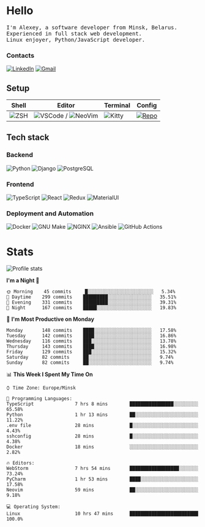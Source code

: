 # Hello

<p>
    <samp>
        I'm Alexey, a software developer from Minsk, Belarus.
        <br>
	Experienced in full stack web development.
	<br>
	Linux enjoyer, Python/JavaScript developer.
    </samp>
</p>

### Contacts

[![LinkedIn](https://img.icons8.com/fluency/48/000000/linkedin.png)](https://www.linkedin.com/in/dhvcc/)
[![Gmail](https://img.icons8.com/fluency/48/000000/gmail-new.png)](mailto:alexey.artishevskiy@gmail.com)

## Setup

| Shell | Editor | Terminal | Config |
|-------|--------|----------|--------|
| ![ZSH](https://img.shields.io/badge/-ZSH-000000?style=flat&logo=GNU-Bash) | ![VSCode](https://img.shields.io/badge/-VSCode-000000?style=flat&logo=Visual-Studio-Code&logoColor=0066b8) / ![NeoVim](https://img.shields.io/badge/-NeoVim-000000?style=flat&logo=Neovim) | ![Kitty](https://img.shields.io/badge/-Kitty-000000?style=flat&logo=Windows-Terminal) | [![Repo](https://img.shields.io/badge/-Repo-000000?style=flat&logo=Github)](https://github.com/dhvcc/configs)


## Tech stack

### Backend

![Python](https://img.shields.io/badge/-Python-black?style=flat&logo=Python&logoColor=FFE17E)
![Django](https://img.shields.io/badge/-Django-black?style=flat&logo=Django&logoColor=20AA76)
![PostgreSQL](https://img.shields.io/badge/-PostgreSQL-black?style=flat&logo=PostgreSQL)

### Frontend

![TypeScript](https://img.shields.io/badge/-TypeScript-black?style=flat&logo=TypeScript)
![React](https://img.shields.io/badge/-React-black?style=flat&logo=React)
![Redux](https://img.shields.io/badge/-Redux-black?style=flat&logo=Redux&logoColor=764ABC)
![MaterialUI](https://img.shields.io/badge/-MaterialUI-black?style=flat&logo=MUI&logoColor=9170c2)

### Deployment and Automation

![Docker](https://img.shields.io/badge/-Docker-black?style=flat&logo=Docker)
![GNU Make](https://img.shields.io/badge/-GNU%20Make-black?style=flat&logo=GNU)
![NGINX](https://img.shields.io/badge/-NGINX-black?style=flat&logo=NGINX&logoColor=009639)
![Ansible](https://img.shields.io/badge/-Ansible-black?style=flat&logo=Ansible)
![GitHub Actions](https://img.shields.io/badge/-GitHub%20Actions-black?style=flat&logo=GitHub-Actions)

# Stats

![Profile stats](https://github-readme-stats.dhvcc.vercel.app/api?username=dhvcc&hide_title=true&show_icons=true&count_private=true&theme=react&hide_border=true)

<!--START_SECTION:waka-->
**I'm a Night 🦉** 

```text
🌞 Morning    45 commits     █░░░░░░░░░░░░░░░░░░░░░░░░   5.34% 
🌆 Daytime    299 commits    █████████░░░░░░░░░░░░░░░░   35.51% 
🌃 Evening    331 commits    █████████░░░░░░░░░░░░░░░░   39.31% 
🌙 Night      167 commits    █████░░░░░░░░░░░░░░░░░░░░   19.83%

```
📅 **I'm Most Productive on Monday** 

```text
Monday       148 commits    ████░░░░░░░░░░░░░░░░░░░░░   17.58% 
Tuesday      142 commits    ████░░░░░░░░░░░░░░░░░░░░░   16.86% 
Wednesday    116 commits    ███░░░░░░░░░░░░░░░░░░░░░░   13.78% 
Thursday     143 commits    ████░░░░░░░░░░░░░░░░░░░░░   16.98% 
Friday       129 commits    ███░░░░░░░░░░░░░░░░░░░░░░   15.32% 
Saturday     82 commits     ██░░░░░░░░░░░░░░░░░░░░░░░   9.74% 
Sunday       82 commits     ██░░░░░░░░░░░░░░░░░░░░░░░   9.74%

```


📊 **This Week I Spent My Time On** 

```text
⌚︎ Time Zone: Europe/Minsk

💬 Programming Languages: 
TypeScript               7 hrs 8 mins        ████████████████░░░░░░░░░   65.58% 
Python                   1 hr 13 mins        ██░░░░░░░░░░░░░░░░░░░░░░░   11.22% 
.env file                28 mins             █░░░░░░░░░░░░░░░░░░░░░░░░   4.43% 
sshconfig                28 mins             █░░░░░░░░░░░░░░░░░░░░░░░░   4.38% 
Docker                   18 mins             ░░░░░░░░░░░░░░░░░░░░░░░░░   2.82%

🔥 Editors: 
WebStorm                 7 hrs 54 mins       ██████████████████░░░░░░░   73.24% 
PyCharm                  1 hr 53 mins        ████░░░░░░░░░░░░░░░░░░░░░   17.58% 
Neovim                   59 mins             ██░░░░░░░░░░░░░░░░░░░░░░░   9.18%

💻 Operating System: 
Linux                    10 hrs 47 mins      █████████████████████████   100.0%

```


<!--END_SECTION:waka-->
